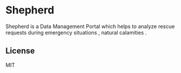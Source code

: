 # Shepherd


Shepherd is a Data Management Portal which helps to analyze rescue requests during emergency situations , natural calamities .


License
----

MIT


